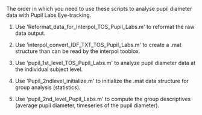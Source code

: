 The order in which you need to use these scripts to analyse pupil diameter data with Pupil Labs Eye-tracking.

1. Use 'Reformat_data_for_Interpol_TOS_Pupil_Labs.m' to reformat the raw data output.

2. Use 'interpol_convert_IDF_TXT_TOS_Pupil_Labs.m' to create a .mat structure than can be read by the interpol tooblox.

3. Use 'pupil_1st_level_TOS_Pupil_Labs.m' to analyze pupil diameter data at the individual subject level.

4. Use 'Pupil_2ndlevel_initialize.m' to initialize the .mat data structure for group analysis (statistics).

5. Use 'pupil_2nd_level_Pupil_Labs.m' to compute the group descriptives (average pupil diameter, timeseries of the pupil diameter). 
